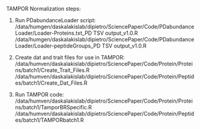 TAMPOR Normalization steps:

1. Run PDabundanceLoader script:
/data/humgen/daskalakislab/dipietro/SciencePaper/Code/PDabundanceLoader/Loader-Proteins.txt_PD TSV output_v1.0.R
/data/humgen/daskalakislab/dipietro/SciencePaper/Code/PDabundanceLoader/Loader-peptideGroups_PD TSV output_v1.0.R

2. Create dat and trait files for use in TAMPOR:
/data/humven/daskalakislab/dipietro/SciencePaper/Code/Protein/Proteins/batch1/Create_Trait_Files.R
/data/humven/daskalakislab/dipietro/SciencePaper/Code/Protein/Peptides/batch1/Create_Dat_Files.R

3. Run TAMPOR code:
/data/humven/daskalakislab/dipietro/SciencePaper/Code/Protein/Proteins/batch1/TamporBRSpecific.R
/data/humven/daskalakislab/dipietro/SciencePaper/Code/Protein/Peptides/batch1/TAMPORbatch1.R
